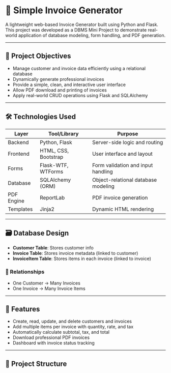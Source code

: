 # 🧾 Simple Invoice Generator

A lightweight web-based Invoice Generator built using Python and Flask. This project was developed as a DBMS Mini Project to demonstrate real-world application of database modeling, form handling, and PDF generation.

---

## 📌 Project Objectives

- Manage customer and invoice data efficiently using a relational database
- Dynamically generate professional invoices
- Provide a simple, clean, and interactive user interface
- Allow PDF download and printing of invoices
- Apply real-world CRUD operations using Flask and SQLAlchemy

---

## 🛠️ Technologies Used

| Layer        | Tool/Library             | Purpose                                 |
|-------------|---------------------------|-----------------------------------------|
| Backend     | Python, Flask             | Server-side logic and routing           |
| Frontend    | HTML, CSS, Bootstrap      | User interface and layout               |
| Forms       | Flask-WTF, WTForms        | Form validation and input handling      |
| Database    | SQLAlchemy (ORM)          | Object-relational database modeling     |
| PDF Engine  | ReportLab                 | PDF invoice generation                  |
| Templates   | Jinja2                    | Dynamic HTML rendering                  |

---

## 🗃️ Database Design

- **Customer Table**: Stores customer info
- **Invoice Table**: Stores invoice metadata (linked to customer)
- **InvoiceItem Table**: Stores items in each invoice (linked to invoice)

### 🔗 Relationships

- One Customer → Many Invoices  
- One Invoice → Many Invoice Items

---

## 🚀 Features

- Create, read, update, and delete customers and invoices
- Add multiple items per invoice with quantity, rate, and tax
- Automatically calculate subtotal, tax, and total
- Download professional PDF invoices
- Dashboard with invoice status tracking

---

## 📂 Project Structure


